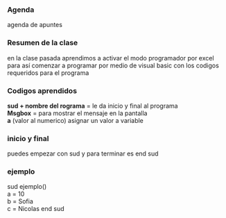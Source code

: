 ### Agenda
agenda de apuntes
### Resumen de la clase
en la clase pasada aprendimos a activar el modo programador por excel para así comenzar a programar por medio de visual basic con los codigos requeridos para el programa
### Codigos aprendidos
**sud + nombre del rograma** = le da inicio y final al programa  
**Msgbox** = para mostrar el mensaje en la pantalla  
**a** (valor al numerico) asignar un valor a variable
### inicio y final
puedes empezar con sud y para terminar es end sud
### ejemplo
sud ejemplo()  
a = 10  
b = Sofia  
c = Nicolas
end sud  
